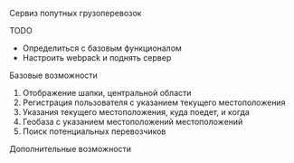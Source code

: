 Сервиз попутных грузоперевозок

TODO
- Определиться с базовым функционалом
- Настроить webpack и поднять сервер


Базовые возможности

1. Отображение шапки, центральной области
2. Регистрация пользователя с указанием текущего местоположения
3. Указания текущего местоположения, куда поедет, и когда
4. Геобаза с указанием местоположений местоположений
5. Поиск потенциальных перевозчиков

Дополнительные возможности